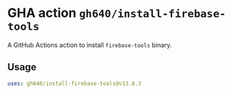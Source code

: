 # GHA action `gh640/install-firebase-tools`

A GitHub Actions action to install `firebase-tools` binary.

## Usage

```yaml
uses: gh640/install-firebase-tools@v13.8.3
```
